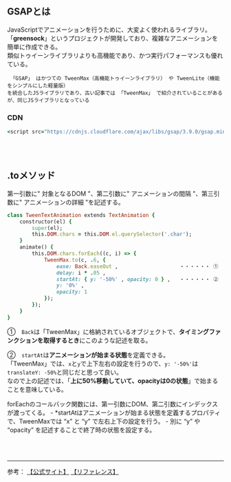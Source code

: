 ## GSAPとは
JavaScriptでアニメーションを行うために、大変よく使われるライブラリ。  
「**greensock**」というプロジェクトが開発しており、複雑なアニメーションを簡単に作成できる。  
類似トゥイーンライブラリよりも高機能であり、かつ実行パフォーマンスも優れている。  

     「GSAP」 はかつての TweenMax（高機能トゥイーンライブラリ） や TweenLite（機能をシンプルにした軽量版）  
    を統合したJSライブラリであり、古い記事では 「TweenMax」 で紹介されていることがあるが、同じJSライブラリとなっている  

### CDN
```rb
<script src="https://cdnjs.cloudflare.com/ajax/libs/gsap/3.9.0/gsap.min.js"></script>
```

<br><br>

## .toメソッド
第一引数に" 対象となるDOM "、第二引数に" アニメーションの間隔 "、第三引数に" アニメーションの詳細 "を記述する。  

```rb
class TweenTextAnimation extends TextAnimation {
    constructor(el) {
        super(el);
        this.DOM.chars = this.DOM.el.querySelector('.char');
    }
    animate() {
        this.DOM.chars.forEach((c, i) => {
            TweenMax.to(c, .6, {
                ease: Back.easeOut ,                    ・・・・・・ ①
                delay: i * .05 ,
                startAt: { y: '-50%' , opacity: 0 } ,   ・・・・・・ ②
                y: '0%' ,
                opacity: 1
            });
        });
    }
}
```

①　`Back`は「TweenMax」に格納されているオブジェクトで、**タイミングファンクションを取得するとき**にこのような記述を取る。  

②　`startAt`は**アニメーションが始まる状態**を定義できる。  
「TweenMax」では、`x`と`y`で上下左右の設定を行うので、`y: '-50%'`は`translateY: -50%`と同じだと思って良い。  
なので上の記述では、「**上に50%移動していて、opacityは0の状態**」で始まることを意味している。  


forEachのコールバック関数には、第一引数にDOM、第二引数にインデックスが渡ってくる。
                    - *startAtはアニメーションが始まる状態を定義するプロパティで、TweenMaxでは “x” と “y” で左右上下の設定を行う。
                    - 別に “y” や “opacity” を記述することで終了時の状態を設定する。



<br><br>

---

参考：
[【公式サイト】](https://greensock.com/get-started/)
[【リファレンス】](https://ics.media/entry/7162/)










